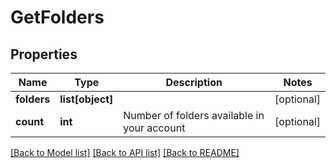 # GetFolders

## Properties
Name | Type | Description | Notes
------------ | ------------- | ------------- | -------------
**folders** | **list[object]** |  | [optional] 
**count** | **int** | Number of folders available in your account | [optional] 

[[Back to Model list]](../README.md#documentation-for-models) [[Back to API list]](../README.md#documentation-for-api-endpoints) [[Back to README]](../README.md)

